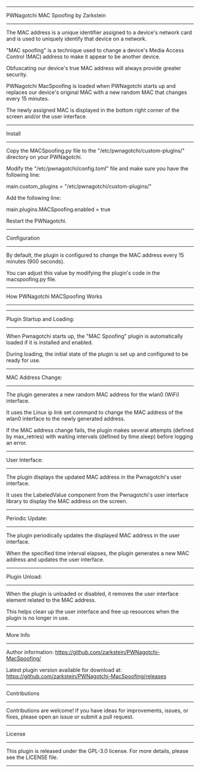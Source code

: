 *****
PWNagotchi MAC Spoofing by Zarkstein
*****

The MAC address is a unique identifier assigned to a device's network card and is used to uniquely identify that device on a network.

"MAC spoofing" is a technique used to change a device's Media Access Control (MAC) address to make it appear to be another device.

Obfuscating our device's true MAC address will always provide greater security.

PWNagotchi MacSpoofing is loaded when PWNagotchi starts up and replaces our device's original MAC with a new random MAC that changes every 15 minutes.

The newly assigned MAC is displayed in the bottom right corner of the screen and/or the user interface.


*****
Install
*****

Copy the MACSpoofing.py file to the "/etc/pwnagotchi/custom-plugins/" directory on your PWNagotchi.

Modify the "/etc/pwnagotchi/config.toml" file and make sure you have the following line:

main.custom_plugins = "/etc/pwnagotchi/custom-plugins/"

Add the following line:

main.plugins.MACSpoofing.enabled = true

Restart the PWNagotchi.


*****
Configuration
*****

By default, the plugin is configured to change the MAC address every 15 minutes (900 seconds).

You can adjust this value by modifying the plugin's code in the macspoofing.py file.


*****
How PWNagotchi MACSpoofing Works
*****

*****
Plugin Startup and Loading:
*****

When Pwnagotchi starts up, the "MAC Spoofing" plugin is automatically loaded if it is installed and enabled.

During loading, the initial state of the plugin is set up and configured to be ready for use.


*****
MAC Address Change:
*****

The plugin generates a new random MAC address for the wlan0 (WiFi) interface.

It uses the Linux ip link set command to change the MAC address of the wlan0 interface to the newly generated address.

If the MAC address change fails, the plugin makes several attempts (defined by max_retries) with waiting intervals (defined by time.sleep) before logging an error.

*****
User Interface:
*****

The plugin displays the updated MAC address in the Pwnagotchi's user interface.

It uses the LabeledValue component from the Pwnagotchi's user interface library to display the MAC address on the screen.


*****
Periodic Update:
*****

The plugin periodically updates the displayed MAC address in the user interface.

When the specified time interval elapses, the plugin generates a new MAC address and updates the user interface.

*****
Plugin Unload:
*****

When the plugin is unloaded or disabled, it removes the user interface element related to the MAC address.

This helps clean up the user interface and free up resources when the plugin is no longer in use.

*****
More Info
*****

Author information:
https://github.com/zarkstein/PWNagotchi-MacSpoofing/

Latest plugin version available for download at:
https://github.com/zarkstein/PWNagotchi-MacSpoofing/releases

*****
Contributions
*****

Contributions are welcome! If you have ideas for improvements, issues, or fixes, please open an issue or submit a pull request.

*****
License
*****

This plugin is released under the GPL-3.0 license. For more details, please see the LICENSE file.

*****
